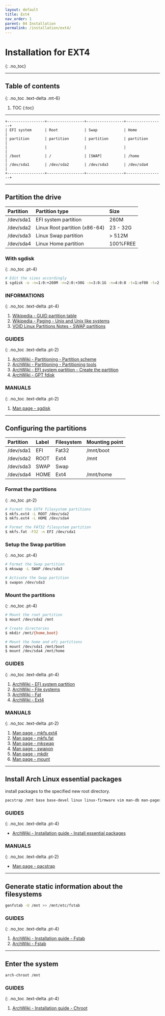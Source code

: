 ```yaml
---
layout: default
title: Ext4
nav_order: 1
parent: 04 Installation
permalink: /installation/ext4/
---
```


# Installation for EXT4
{: .no_toc}

---

## Table of contents
{: .no_toc .text-delta .mt-6}

1. TOC
{:toc}

---

```
+-----------------+-----------------+-----------------+-----------------+
| EFI system      | Root            | Swap            | Home            |
| partition       | partition       | partition       | partition       |
|                 |                 |                 |                 |
| /boot           | /               | [SWAP]          | /home           |
| /dev/sda1       | /dev/sda2       | /dev/sda3       | /dev/sda4       |
+-----------------+-----------------+-----------------+-----------------+
```

---

## Partition the drive

| Partition | Partition type                | Size     |
| :-------- | :---------------------------- | :------- |
| /dev/sda1 | EFI system partition          | 260M     |
| /dev/sda2 | Linux Root partition (x86-64) | 23 - 32G |
| /dev/sda3 | Linux Swap partition          | > 512M   |
| /dev/sda4 | Linux Home partition          | 100%FREE |

### With sgdisk
{: .no_toc .pt-4}

```bash
# Edit the sizes accordingly
$ sgdisk -o -n=1:0:+260M -n=2:0:+30G -n=3:0:1G -n=4:0:0 -t=1:ef00 -t=2:8304 -t=3:8200 -t=4:8302 /dev/sda
```

### INFORMATIONS
{: .no_toc .text-delta .pt-4}

1. [Wikipedia - GUID partition table](https://en.wikipedia.org/wiki/GUID_Partition_Table)
1. [Wikipedia - Paging - Unix and Unix like systems](https://en.wikipedia.org/wiki/Paging#Unix_and_Unix-like_systems)
1. [VOID Linux Partitions Notes - SWAP partitions](https://docs.voidlinux.org/installation/live-images/partitions.html#swap-partitions)

### GUIDES
{: .no_toc .text-delta .pt-2}

1. [ArchWiki - Partitioning - Partition scheme](https://wiki.archlinux.org/index.php/Partitioning#Partition_scheme)
1. [ArchWiki - Partitioning - Partitioning tools](https://wiki.archlinux.org/index.php/Partitioning#Partitioning_tools)
1. [ArchWiki - EFI system partition - Create the partition](https://wiki.archlinux.org/index.php/EFI_system_partition#Create_the_partition)
1. [ArchWiki - GPT fdisk](https://wiki.archlinux.org/index.php/GPT_fdisk)

### MANUALS
{: .no_toc .text-delta .pt-2}

1. [Man page - sgdisk](https://jlk.fjfi.cvut.cz/arch/manpages/man/extra/gptfdisk/sgdisk.8.en)




---

## Configuring the partitions

| Partition | Label   | Filesystem | Mounting point |
| :-------- | :------ | :--------- | :------------- |
| /dev/sda1 | EFI     | Fat32      | /mnt/boot      |
| /dev/sda2 | ROOT    | Ext4       | /mnt           |
| /dev/sda3 | SWAP    | Swap       |                |
| /dev/sda4 | HOME    | Ext4       | /mnt/home      |

### Format the partitions
{: .no_toc .pt-2}

```bash
# Format the EXT4 filesystem partitions
$ mkfs.ext4 -L ROOT /dev/sda2
$ mkfs.ext4 -L HOME /dev/sda4

# Format the FAT32 filesystem partition
$ mkfs.fat -F32 -n EFI /dev/sda1
```

### Setup the Swap partition
{: .no_toc .pt-4}

```bash
# Format the Swap partition
$ mkswap -L SWAP /dev/sda3

# Activate the Swap partition
$ swapon /dev/sda3
```

### Mount the partitions
{: .no_toc .pt-4}

```bash
# Mount the root partition
$ mount /dev/sda2 /mnt

# Create directories
$ mkdir /mnt/{home,boot}

# Mount the home and efi partitions
$ mount /dev/sda1 /mnt/boot
$ mount /dev/sda4 /mnt/home
```

### GUIDES
{: .no_toc .text-delta .pt-4}

1. [ArchWiki - EFI system partition](https://wiki.archlinux.org/index.php/EFI_system_partition)
1. [ArchWiki - File systems](https://wiki.archlinux.org/index.php/File_systems)
1. [ArchWiki - Fat](https://wiki.archlinux.org/index.php/FAT)
1. [ArchWiki - Ext4](https://wiki.archlinux.org/index.php/Ext4)

### MANUALS
{: .no_toc .text-delta .pt-2}

1. [Man page - mkfs.ext4](https://jlk.fjfi.cvut.cz/arch/manpages/man/core/e2fsprogs/mkfs.ext4.8.en)
1. [Man page - mkfs.fat](https://jlk.fjfi.cvut.cz/arch/manpages/man/core/dosfstools/mkfs.fat.8.en)
1. [Man page - mkswap](https://jlk.fjfi.cvut.cz/arch/manpages/man/core/util-linux/mkswap.8.en)
1. [Man page - swapon](https://jlk.fjfi.cvut.cz/arch/manpages/man/core/man-pages/swapon.2.en)
1. [Man page - mkdir](https://jlk.fjfi.cvut.cz/arch/manpages/man/core/coreutils/mkdir.1.en)
1. [Man page - mount](https://jlk.fjfi.cvut.cz/arch/manpages/man/core/util-linux/mount.8.en)

---

## Install Arch Linux essential packages

install packages to the specified new root directory.

```bash
pacstrap /mnt base base-devel linux linux-firmware vim man-db man-pages
```

### GUIDES
{: .no_toc .text-delta .pt-4}

- [ArchWiki - Installation guide - Install essential packages](https://wiki.archlinux.org/index.php/Installation_guide#Install_essential_packages)

### MANUALS
{: .no_toc .text-delta .pt-2}

- [Man page - pacstrap](https://jlk.fjfi.cvut.cz/arch/manpages/man/extra/arch-install-scripts/pacstrap.8.en)

---

## Generate static information about the filesystems

```bash
genfstab -U /mnt >> /mnt/etc/fstab
```

### GUIDES
{: .no_toc .text-delta .pt-4}

1. [ArchWiki - Installation guide - Fstab](https://wiki.archlinux.org/index.php/Installation_guide#Fstab)
1. [ArchWiki - Fstab](https://wiki.archlinux.org/index.php/Fstab)

---

## Enter the system

```bash
arch-chroot /mnt
```

### GUIDES
{: .no_toc .text-delta .pt-4}

1. [ArchWiki - Installation guide - Chroot](https://wiki.archlinux.org/index.php/Installation_guide#Chroot)
